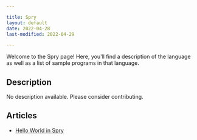 ```yaml
---

title: Spry
layout: default
date: 2022-04-28
last-modified: 2022-04-29

---
```


Welcome to the Spry page! Here, you'll find a description of the language as well as a list of sample programs in that language.

## Description

No description available. Please consider contributing.

## Articles

- [Hello World in Spry](https://sampleprograms.io/projects/hello-world/spry)